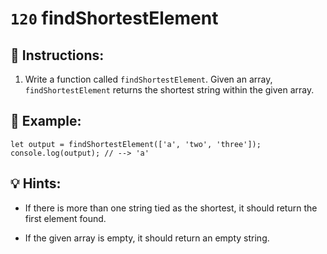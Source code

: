 # `120` findShortestElement

## 📝 Instructions:

1. Write a function called `findShortestElement`. Given an array, `findShortestElement` returns the shortest string within the given array.

## 📎 Example:

```Js
let output = findShortestElement(['a', 'two', 'three']);
console.log(output); // --> 'a'
```

## 💡 Hints:

+ If there is more than one string tied as the shortest, it should return the first element found.

+ If the given array is empty, it should return an empty string.
